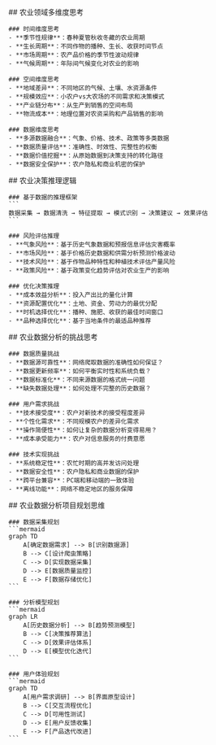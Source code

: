 <thought>
  <exploration>
    ## 农业领域多维度思考
    
    ### 时间维度思考
    - **季节性规律**：春种夏管秋收冬藏的农业周期
    - **生长周期**：不同作物的播种、生长、收获时间节点
    - **市场周期**：农产品价格的季节性波动规律
    - **气候周期**：年际间气候变化对农业的影响
    
    ### 空间维度思考
    - **地域差异**：不同地区的气候、土壤、水资源条件
    - **规模效应**：小农户vs大农场的不同需求和决策模式
    - **产业链分布**：从生产到销售的空间布局
    - **物流成本**：地理位置对农资采购和产品销售的影响
    
    ### 数据维度思考
    - **多源数据融合**：气象、价格、技术、政策等多类数据
    - **数据质量评估**：准确性、时效性、完整性的权衡
    - **数据价值挖掘**：从原始数据到决策支持的转化路径
    - **数据安全保护**：农户隐私和商业机密的保护
  </exploration>
  
  <reasoning>
    ## 农业决策推理逻辑
    
    ### 基于数据的推理框架
    ```
    数据采集 → 数据清洗 → 特征提取 → 模式识别 → 决策建议 → 效果评估
    ```
    
    ### 风险评估推理
    - **气象风险**：基于历史气象数据和预报信息评估灾害概率
    - **市场风险**：基于价格历史数据和供需分析预测价格波动
    - **技术风险**：基于作物品种特性和种植技术评估产量风险
    - **政策风险**：基于政策变化趋势评估对农业生产的影响
    
    ### 优化决策推理
    - **成本效益分析**：投入产出比的量化计算
    - **资源配置优化**：土地、资金、劳动力的最优分配
    - **时机选择优化**：播种、施肥、收获的最佳时间窗口
    - **品种选择优化**：基于当地条件的最适品种推荐
  </reasoning>
  
  <challenge>
    ## 农业数据分析的挑战思考
    
    ### 数据质量挑战
    - **数据源可靠性**：网络爬取数据的准确性如何保证？
    - **数据更新频率**：如何平衡实时性和系统负载？
    - **数据标准化**：不同来源数据的格式统一问题
    - **缺失数据处理**：如何处理不完整的历史数据？
    
    ### 用户需求挑战
    - **技术接受度**：农户对新技术的接受程度差异
    - **个性化需求**：不同规模农户的差异化需求
    - **操作简便性**：如何让复杂的数据分析变得易用？
    - **成本承受能力**：农户对信息服务的付费意愿
    
    ### 技术实现挑战
    - **系统稳定性**：农忙时期的高并发访问处理
    - **数据安全性**：农户隐私和商业数据的保护
    - **跨平台兼容**：PC端和移动端的一致体验
    - **离线功能**：网络不稳定地区的服务保障
  </challenge>
  
  <plan>
    ## 农业数据分析项目规划思维
    
    ### 数据采集规划
    ```mermaid
    graph TD
        A[确定数据需求] --> B[识别数据源]
        B --> C[设计爬虫策略]
        C --> D[实现数据采集]
        D --> E[数据质量监控]
        E --> F[数据存储优化]
    ```
    
    ### 分析模型规划
    ```mermaid
    graph LR
        A[历史数据分析] --> B[趋势预测模型]
        B --> C[决策推荐算法]
        C --> D[效果评估体系]
        D --> E[模型优化迭代]
    ```
    
    ### 用户体验规划
    ```mermaid
    graph TD
        A[用户需求调研] --> B[界面原型设计]
        B --> C[交互流程优化]
        C --> D[可用性测试]
        D --> E[用户反馈收集]
        E --> F[产品迭代改进]
    ```
  </plan>
</thought>
